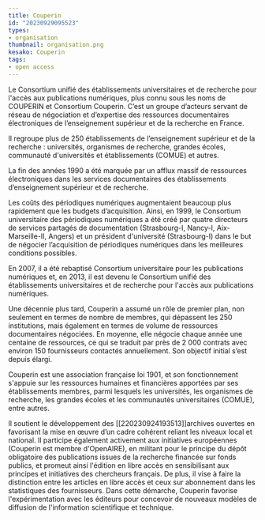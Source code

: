 ```yaml
---
title: Couperin
id: "20230929095523"
types:
- organisation
thumbnail: organisation.png
kesako: Couperin
tags:
- open access
---
```

Le Consortium unifié des établissements universitaires et de recherche pour l'accès aux publications numériques, plus connu sous les noms de COUPERIN et Consortium Couperin. C’est un groupe d’acteurs servant de réseau de négociation et d’expertise des ressources documentaires électroniques de l’enseignement supérieur et de la recherche en France.

Il regroupe plus de 250 établissements de l’enseignement supérieur et de la recherche : universités, organismes de recherche, grandes écoles, communauté d'universités et établissements (COMUE) et autres.

La fin des années 1990 a été marquée par un afflux massif de ressources électroniques dans les services documentaires des établissements d’enseignement supérieur et de recherche.

Les coûts des périodiques numériques augmentaient beaucoup plus rapidement que les budgets d’acquisition. Ainsi, en 1999, le Consortium universitaire des périodiques numériques a été créé par quatre directeurs de services partagés de documentation (Strasbourg-I, Nancy-I, Aix-Marseille-II, Angers) et un président d'université (Strasbourg-I) dans le but de négocier l’acquisition de périodiques numériques dans les meilleures conditions possibles.

En 2007, il a été rebaptisé Consortium universitaire pour les publications numériques et, en 2013, il est devenu le Consortium unifié des établissements universitaires et de recherche pour l'accès aux publications numériques.

Une décennie plus tard, Couperin a assumé un rôle de premier plan, non seulement en termes de nombre de membres, qui dépassent les 250 institutions, mais également en termes de volume de ressources documentaires négociées. En moyenne, elle négocie chaque année une centaine de ressources, ce qui se traduit par près de 2 000 contrats avec environ 150 fournisseurs contactés annuellement. Son objectif initial s’est depuis élargi.

Couperin est une association française loi 1901, et son fonctionnement s'appuie sur les ressources humaines et financières apportées par ses établissements membres, parmi lesquels les universités, les organismes de recherche, les grandes écoles et les communautés universitaires (COMUE), entre autres.

Il soutient le développement des [[220230924193513]]archives ouvertes en favorisant la mise en œuvre d’un cadre cohérent reliant les niveaux local et national. Il participe également activement aux initiatives européennes (Couperin est membre d'OpenAIRE), en militant pour le principe du dépôt obligatoire des publications issues de la recherche financée sur fonds publics, et promeut ainsi l'édition en libre accès en sensibilisant aux principes et initiatives des chercheurs français. De plus, il vise à faire la distinction entre les articles en libre accès et ceux sur abonnement dans les statistiques des fournisseurs. Dans cette démarche, Couperin favorise l'expérimentation avec les éditeurs pour concevoir de nouveaux modèles de diffusion de l'information scientifique et technique.
